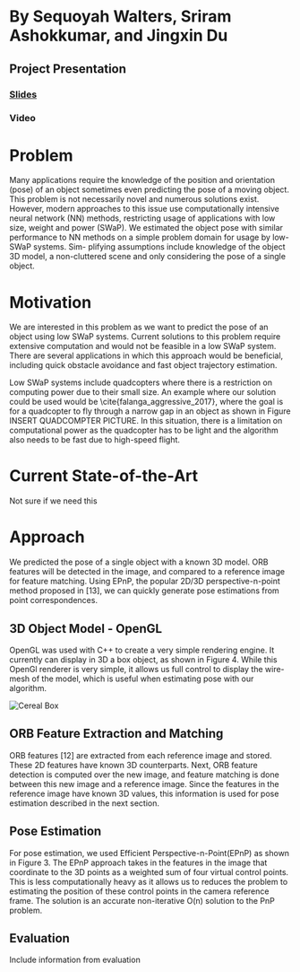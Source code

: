 # By Sequoyah Walters, Sriram Ashokkumar, and Jingxin Du


## Project Presentation
### [Slides](https://docs.google.com/presentation/d/1wN2tkIdrWc6zNNb7Fr0up25WB-uktFyzhzcq5vQqLLs/edit?usp=sharing)
### Video


# Problem
Many applications require the knowledge of the position and orientation (pose) of an object sometimes even
predicting the pose of a moving object. This problem is not necessarily novel and numerous solutions exist.
However, modern approaches to this issue use computationally intensive neural network (NN) methods, restricting 
usage of applications with low size, weight and power (SWaP). We estimated the object pose
with similar performance to NN methods on a simple problem domain for usage by low-SWaP systems. Sim-
plifying assumptions include knowledge of the object 3D model, a non-cluttered scene and only considering
the pose of a single object.

# Motivation
We are interested in this problem as we want to predict the pose of an object using low SWaP systems. Current solutions to this problem require extensive computation and would not be feasible in a low SWaP system. There are several applications in which this approach would be beneficial, including quick obstacle avoidance and fast object trajectory estimation. 

Low SWaP systems include quadcopters where there is a restriction on computing power due to their small size. An example where our solution could be used would be \cite{falanga_aggressive_2017}, where the goal is for a quadcopter to fly through a narrow gap in an object as shown in Figure INSERT QUADCOMPTER PICTURE. In this situation, there is a limitation on computational power as the quadcopter has to be light and the algorithm also needs to be fast due to high-speed flight.

# Current State-of-the-Art
Not sure if we need this


# Approach
<!-- This work aims to re-implement and improve a classical pose estimation approach for a unique setting. By
considering the application of low-SWaP systems, our algorithm must be extremely light-weight and efficient
in order to obtain good performance. Existing approaches do not consider the use of low-SWaP systems, so
we aim to design an algorithm that can perform better for these types of systems. -->
We predicted the pose of a single object with a known 3D model. ORB features
will be detected in the image, and compared to a reference image for feature matching. Using EPnP, the
popular 2D/3D perspective-n-point method proposed in [13], we can quickly generate pose estimations from
point correspondences.

## 3D Object Model - OpenGL
OpenGL was used with C++ to create a very simple rendering engine. It currently
can display in 3D a box object, as shown in Figure 4. While this OpenGl renderer is very simple, it allows
us full control to display the wire-mesh of the model, which is useful when estimating pose with our
algorithm. 

<!-- Additionally, as long as we can render a model that has visually rich regions (such as the cereal
box), our algorithm should be able to detect features properly. -->

![Cereal Box](/assets/cereal_box.png)


## ORB Feature Extraction and Matching
ORB features [12] are extracted from each reference image and stored. These 2D features have known 3D counterparts. 
Next, ORB feature detection is computed over the new image, and feature matching is done between this 
new image and a reference image. Since the features in the reference image have known 3D values, 
this information is used for pose estimation described in the next section.

## Pose Estimation
For pose estimation, we used Efficient Perspective-n-Point(EPnP) as shown in Figure 3. The EPnP
approach takes in the features in the image that coordinate to the 3D points as a weighted sum of four
virtual control points. This is less computationally heavy as it allows us to reduces the problem to estimating
the position of these control points in the camera reference frame. The solution is an accurate non-iterative
O(n) solution to the PnP problem. 


## Evaluation
Include information from evaluation



